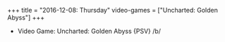+++
title = "2016-12-08: Thursday"
video-games = ["Uncharted: Golden Abyss"]
+++


* Video Game: Uncharted: Golden Abyss {PSV} /b/